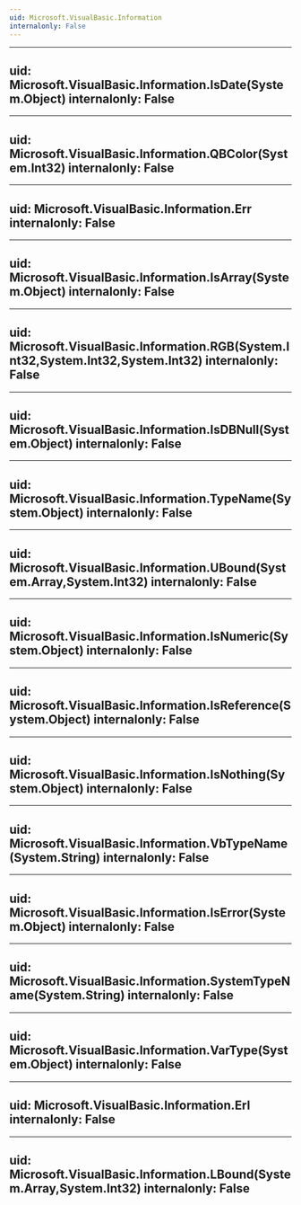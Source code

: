 ```yaml
---
uid: Microsoft.VisualBasic.Information
internalonly: False
---
```


---
uid: Microsoft.VisualBasic.Information.IsDate(System.Object)
internalonly: False
---

---
uid: Microsoft.VisualBasic.Information.QBColor(System.Int32)
internalonly: False
---

---
uid: Microsoft.VisualBasic.Information.Err
internalonly: False
---

---
uid: Microsoft.VisualBasic.Information.IsArray(System.Object)
internalonly: False
---

---
uid: Microsoft.VisualBasic.Information.RGB(System.Int32,System.Int32,System.Int32)
internalonly: False
---

---
uid: Microsoft.VisualBasic.Information.IsDBNull(System.Object)
internalonly: False
---

---
uid: Microsoft.VisualBasic.Information.TypeName(System.Object)
internalonly: False
---

---
uid: Microsoft.VisualBasic.Information.UBound(System.Array,System.Int32)
internalonly: False
---

---
uid: Microsoft.VisualBasic.Information.IsNumeric(System.Object)
internalonly: False
---

---
uid: Microsoft.VisualBasic.Information.IsReference(System.Object)
internalonly: False
---

---
uid: Microsoft.VisualBasic.Information.IsNothing(System.Object)
internalonly: False
---

---
uid: Microsoft.VisualBasic.Information.VbTypeName(System.String)
internalonly: False
---

---
uid: Microsoft.VisualBasic.Information.IsError(System.Object)
internalonly: False
---

---
uid: Microsoft.VisualBasic.Information.SystemTypeName(System.String)
internalonly: False
---

---
uid: Microsoft.VisualBasic.Information.VarType(System.Object)
internalonly: False
---

---
uid: Microsoft.VisualBasic.Information.Erl
internalonly: False
---

---
uid: Microsoft.VisualBasic.Information.LBound(System.Array,System.Int32)
internalonly: False
---
